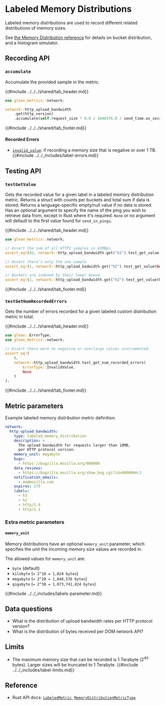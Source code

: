 # Labeled Memory Distributions

Labeled memory distributions are used to record different related distributions of memory sizes.

See [the Memory Distribution reference](memory_distribution.md) for details on bucket distribution,
and a histogram simulator.

## Recording API

### `accumulate`

Accumulate the provided sample in the metric.

{{#include ../../../shared/tab_header.md}}

<div data-lang="Kotlin" class="tab"></div>
<div data-lang="Java" class="tab"></div>
<div data-lang="Swift" class="tab"></div>
<div data-lang="Python" class="tab"></div>
<div data-lang="Rust" class="tab">

```Rust
use glean_metrics::network;

network::http_upload_bandwidth
    .get(http_version)
    .accumulate(self.request_size * 8.0 / 1048576.0 / send_time.as_secs());
```

</div>
<div data-lang="JavaScript" class="tab"></div>
<div data-lang="Firefox Desktop" class="tab"></div>

{{#include ../../../shared/tab_footer.md}}

#### Recorded Errors

* [`invalid_value`](../../user/metrics/error-reporting.md): if recording a memory size that is negative or over 1 TB.
{{#include ../../_includes/label-errors.md}}

## Testing API

### `testGetValue`

Gets the recorded value for a given label in a labeled memory distribution metric.
Returns a struct with counts per buckets and total sum if data is stored.
Returns a language-specific empty/null value if no data is stored.
Has an optional argument to specify the name of the ping you wish to retrieve data from, except
in Rust where it's required. `None` or no argument will default to the first value found for `send_in_pings`.

{{#include ../../../shared/tab_header.md}}

<div data-lang="Kotlin" class="tab"></div>
<div data-lang="Java" class="tab"></div>
<div data-lang="Swift" class="tab"></div>
<div data-lang="Python" class="tab"></div>
<div data-lang="Rust" class="tab">

```Rust
use glean_metrics::network;

// Assert the sum of all HTTP2 samples is 42MBps.
assert_eq!(42, network::http_upload_bandwidth.get("h2").test_get_value(None).unwrap().sum);

// Assert there's only the one sample
assert_eq!(1, network::http_upload_badwidth.get("h2").test_get_value(None).unwrap().count);

// Buckets are indexed by their lower bound.
assert_eq!(1, network::http_upload_bandwidth.get("h2").test_get_value(None).unwrap().values[41]);
```

</div>
<div data-lang="JavaScript" class="tab"></div>
<div data-lang="Firefox Desktop" class="tab"></div>

{{#include ../../../shared/tab_footer.md}}

### `testGetNumRecordedErrors`

Gets the number of errors recorded for a given labeled custom distribution metric in total.

{{#include ../../../shared/tab_header.md}}

<div data-lang="Kotlin" class="tab"></div>
<div data-lang="Java" class="tab"></div>
<div data-lang="Swift" class="tab"></div>
<div data-lang="Python" class="tab"></div>
<div data-lang="Rust" class="tab">

```Rust
use glean::ErrorType;
use glean_metrics::network;

// Assert there were no negative or overlarge values instrumented.
assert_eq!(
    0,
    network::http_upload_bandwidth.test_get_num_recorded_errors(
        ErrorType::InvalidValue,
        None
    )
);
```

</div>
<div data-lang="JavaScript" class="tab"></div>
<div data-lang="Firefox Desktop" class="tab"></div>

{{#include ../../../shared/tab_footer.md}}

## Metric parameters

Example labeled memory distribution metric definition:

```YAML
network:
  http_upload_bandwidth:
    type: labeled_memory_distribution
    description: >
      The upload bandwidth for requests larger than 10MB,
      per HTTP protocol version.
    memory_unit: megabyte
    bugs:
      - https://bugzilla.mozilla.org/000000
    data_reviews:
      - https://bugzilla.mozilla.org/show_bug.cgi?id=000000#c3
    notification_emails:
      - me@mozilla.com
    expires: 175
    labels:
      - h3
      - h2
      - http/1.0
      - http/1.1
```

### Extra metric parameters

#### `memory_unit`

Memory distributions have an optional `memory_unit` parameter,
which specifies the unit the incoming memory size values are recorded in.

The allowed values for `memory_unit` are:

* `byte` (default)
* `kilobyte` (`= 2^10 = 1,024 bytes`)
* `megabyte` (`= 2^20 = 1,048,576 bytes`)
* `gigabyte` (`= 2^30 = 1,073,741,824 bytes`)

{{#include ../../_includes/labels-parameter.md}}

## Data questions

* What is the distribution of upload bandwidth rates per HTTP protocol version?
* What is the distribution of bytes received per DOM network API?

## Limits

* The maximum memory size that can be recorded is 1 Terabyte (2<sup>40</sup> bytes).
  Larger sizes will be truncated to 1 Terabyte.
{{#include ../../_includes/label-limits.md}}

## Reference

* Rust API docs: [`LabeledMetric`](../../../docs/glean/private/struct.LabeledMetric.html), [`MemoryDistributionMetricType`](../../../docs/glean/private/struct.MemoryDistributionMetric.html)
